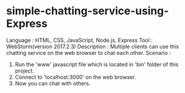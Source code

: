 # simple-chatting-service-using-Express

Language : HTML, CSS, JavaScript, Node.js, Express
Tool : WebStorm(version 2017.2.3)
Description : Multiple clients can use this chatting service on the web browser to chat each other.
Scenario : 
1. Run the 'www' javascript file which is located in 'bin' folder of this project.
2. Connect to 'localhost:3000' on the web browser.
3. Now you can chat with others.
